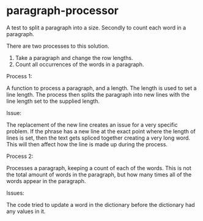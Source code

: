 # paragraph-processor

A test to split a paragraph into a size.  Secondly to count each word in a paragraph.

There are two processes to this solution.

1. Take a paragraph and change the row lengths.
2. Count all occurrences of the words in a paragraph.

Process 1:

A function to process a paragraph, and a length.
The length is used to set a line length.
The process then splits the paragraph into new lines with the line length set to the supplied length.

Issue:

The replacement of the new line creates an issue for a very specific problem.  If the phrase has a new line at the exact point where the length of lines is set, 
then the text gets spliced together creating a very long word.  This will then affect how the line is made up during the process.

Process 2:

Processes a paragraph, keeping a count of each of the words.
This is not the total amount of words in the paragraph, but how many times all of the words appear in the paragraph.

Issues:

The code tried to update a word in the dictionary before the dictionary had any values in it.
